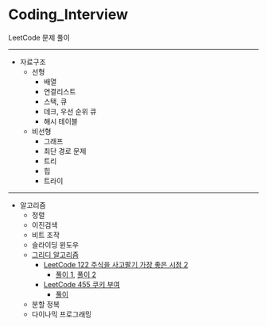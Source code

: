 # Coding_Interview 
LeetCode 문제 풀이
***
* 자료구조
  * 선형
    * 배열 
    * 연결리스트 
    * 스택, 큐 
    * 데크, 우선 순위 큐 
    * 해시 테이블
  * 비선형
    * 그래프 
    * 최단 경로 문제 
    * 트리 
    * 힙 
    * 트라이
***
* 알고리즘
  * 정렬 
  * 이진검색 
  * 비트 조작 
  * 슬라이딩 윈도우 
  * [그리디 알고리즘](https://github.com/chokwonsik/Coding_Interview/tree/main/Greedy)  
    * [LeetCode 122 주식을 사고팔기 가장 좋은 시점 2](https://leetcode.com/problems/best-time-to-buy-and-sell-stock-ii/)
      - [풀이 1](https://github.com/chokwonsik/Coding_Interview/blob/main/Greedy/78_leetcode_122_Pythonic.py), 
    [풀이 2](https://github.com/chokwonsik/Coding_Interview/blob/main/Greedy/78_leetcode_122.py)
    * [LeetCode 455 쿠키 부여](https://leetcode.com/problems/assign-cookies/)
      * [풀이](https://github.com/chokwonsik/Coding_Interview/blob/main/Greedy/82_leetcode_455.py)
  * 분할 정복 
  * 다이나믹 프로그래밍